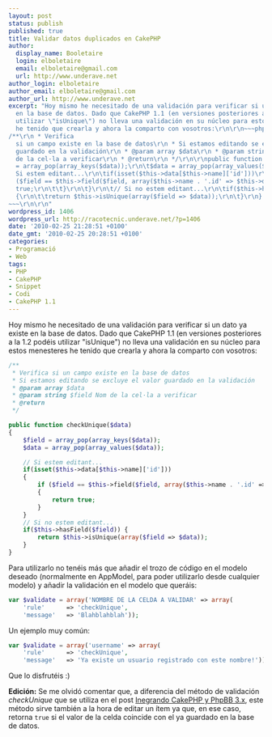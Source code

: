 ```yaml
---
layout: post
status: publish
published: true
title: Validar datos duplicados en CakePHP
author:
  display_name: Booletaire
  login: elboletaire
  email: elboletaire@gmail.com
  url: http://www.underave.net
author_login: elboletaire
author_email: elboletaire@gmail.com
author_url: http://www.underave.net
excerpt: "Hoy mismo he necesitado de una validación para verificar si un dato ya existe
  en la base de datos. Dado que CakePHP 1.1 (en versiones posteriores a la 1.2 podéis
  utilizar \"isUnique\") no lleva una validación en su núcleo para estos menesteres
  he tenido que crearla y ahora la comparto con vosotros:\r\n\r\n~~~php
/**\r\n * Verifica
  si un campo existe en la base de datos\r\n * Si estamos editando se excluye el valor
  guardado en la validación\r\n * @param array $data\r\n * @param string $field Nom
  de la cel·la a verificar\r\n * @return\r\n */\r\n\r\npublic function checkUnique($data)\r\n{\r\n\t$field
  = array_pop(array_keys($data));\r\n\t$data = array_pop(array_values($data));\r\n\r\n\t//
  Si estem editant...\r\n\tif(isset($this->data[$this->name]['id']))\r\n\t{\r\n\t\tif
  ($field == $this->field($field, array($this->name . '.id' => $this->data[$this->name]['id'])))\r\n\t\t{\r\n\t\t\treturn
  true;\r\n\t\t}\r\n\t}\r\n\t// Si no estem editant...\r\n\tif($this->hasField($field))
  {\r\n\t\treturn $this->isUnique(array($field => $data));\r\n\t}\r\n}
~~~\r\n\r\n"
wordpress_id: 1406
wordpress_url: http://racotecnic.underave.net/?p=1406
date: '2010-02-25 21:28:51 +0100'
date_gmt: '2010-02-25 20:28:51 +0100'
categories:
- Programació
- Web
tags:
- PHP
- CakePHP
- Snippet
- Codi
- CakePHP 1.1
---
```


Hoy mismo he necesitado de una validación para verificar si un dato ya existe en la base de datos. Dado que CakePHP 1.1 (en versiones posteriores a la 1.2 podéis utilizar "isUnique") no lleva una validación en su núcleo para estos menesteres he tenido que crearla y ahora la comparto con vosotros:

~~~php
/**
 * Verifica si un campo existe en la base de datos
 * Si estamos editando se excluye el valor guardado en la validación
 * @param array $data
 * @param string $field Nom de la cel·la a verificar
 * @return
 */

public function checkUnique($data)
{
	$field = array_pop(array_keys($data));
	$data = array_pop(array_values($data));

	// Si estem editant...
	if(isset($this->data[$this->name]['id']))
	{
		if ($field == $this->field($field, array($this->name . '.id' => $this->data[$this->name]['id'])))
		{
			return true;
		}
	}
	// Si no estem editant...
	if($this->hasField($field)) {
		return $this->isUnique(array($field => $data));
	}
}
~~~

<a id="more"></a><a id="more-1406"></a>

Para utilizarlo no tenéis más que añadir el trozo de código en el modelo deseado (normalmente en AppModel, para poder utilizarlo desde cualquier modelo) y añadir la validación en el modelo que queráis:

~~~php
var $validate = array('NOMBRE DE LA CELDA A VALIDAR' => array(
	'rule'		=> 'checkUnique',
	'message' 	=> 'Blahblahblah'));
~~~

Un ejemplo muy común:

~~~php
var $validate = array('username' => array(
	'rule'		=> 'checkUnique',
	'message' 	=> 'Ya existe un usuario registrado con este nombre!'));
~~~

Que lo disfrutéis :)

<strong>Edición:</strong> Se me olvidó comentar que, a diferencia del método de validación <em>checkUnique</em> que se utiliza en el post <a href="http://www.racotecnic.com/2010/01/integrando-cakephp-y-phpbb-3-x/">Inegrando CakePHP y PhpBB 3.x</a>, este método sirve también a la hora de editar un ítem ya que, en ese caso, retorna `true` si el valor de la celda coincide con el ya guardado en la base de datos.
